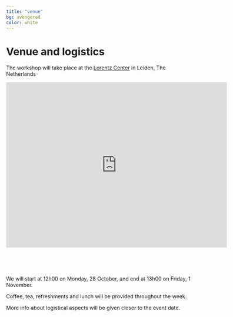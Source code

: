```yaml
---
title: "venue"
bg: avengered
color: white
---
```


# Venue and logistics

The workshop will take place at the [Lorentz Center](http://lorentzcenter.nl/) in Leiden, The Netherlands


<div class="icontain">
<iframe src="https://www.google.com/maps/embed?pb=!1m14!1m8!1m3!1d9788.417881757117!2d4.457979!3d52.168794!3m2!1i1024!2i768!4f13.1!3m3!1m2!1s0x0%3A0xece174831b80c8df!2sLorentz+Center!5e0!3m2!1sen!2snl!4v1564316312301!5m2!1sen!2snl" width="600" height="450" frameborder="0" style="border:0" allowfullscreen></iframe>
</div>

<p>&nbsp;</p>
<p>&nbsp;</p>

We will start at 12h00 on Monday, 28 October, and end at 13h00 on Friday, 1 November.

Coffee, tea, refreshments and lunch will be provided throughout the week.

More info about logistical aspects will be given closer to the event date.